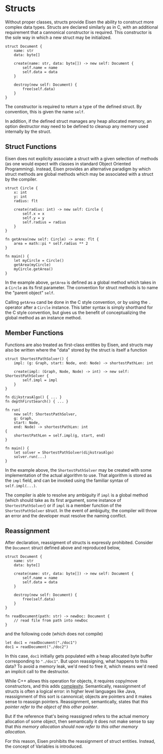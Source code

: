 # Structs
Without proper classes, structs provide Eisen the ability to construct more complex data types. Structs are declared similarly as in C, with an additional requirement that a cannonical constructor is required. This constructor is the sole way in which a new struct may be initialized.

```eisen
struct Document {
    name: str
    data: byte[]

    create(name: str, data: byte[]) -> new self: Document {
        self.name = name
        self.data = data
    }

    destroy(new self: Document) {
        free(self.data)
    }
}
```

The constructor is required to return a type of the defined struct. By convention, this is given the name `self`.

In addition, if the defined struct manages any heap allocated memory, an option destructor may need to be defined to cleanup any memory used internally by the struct.

## Struct Functions
Eisen does not explicity associate a struct with a given selection of methods (as one would expect with classes in standard Object Oriented Programming). Instead, Eisen provides an alternative paradigm by which struct methods are global methods which may be associated with a struct by the compiler.

```eisen
struct Circle {
    x: int
    y: int
    radius: flt

    create(radius: int) -> new self: Circle {
        self.x = x
        self.y = y
        self.radius = radius
    }
}

fn getArea(new self: Circle) -> area: flt {
    area = math::pi * self.radius ** 2
}

fn main() {
    let myCircle = Circle()
    getArea(myCircle)
    myCircle.getArea()
}
```

In the example above, `getArea` is defined as a global method which takes in a `Circle` as its first parameter. The convention for struct methods is to name the "parent object" `self`.

Calling `getArea` cand be done in the C style convention, or by using the `.` operator after a `Circle` instance. This latter syntax is simply shorthand for the C style convention, but gives us the benefit of conceptualizing the global method as an instance method.

## Member Functions
Functions are also treated as first-class entities by Eisen, and structs may also be written where the "data" stored by the struct is itself a function

```eisen
struct ShortestPathSolver() {
    impl: (g: Graph, start: Node, end: Node) -> shortestPathLen: int

    create(impl: (Graph, Node, Node) -> int) -> new self: ShortestPathSolver {
        self.impl = impl
    }
}

fn dijkstrasAlgo() { ... }
fn depthFirstSearch() { ... }

fn run(
    new self: ShortestPathSolver,
    g: Graph,
    start: Node,
    end: Node) -> shortestPathLen: int
{
    shortestPathLen = self.impl(g, start, end)
}

fn main() {
    let solver = ShortestPathSolver(dijkstrasAlgo)
    solver.run(...)
}

```

In the example above, the `ShortestPathSolver` may be created with some implementation of the actual algorithm to use. That algorithm is stored as the `impl` field, and can be invoked using the familiar syntax of `self.impl(...)`.

The compiler is able to resolve any ambiguity if `impl` is a global method (which should take as its first argument, some instance of `ShortestPathSolver`) or if `impl` is a member function of the `ShortestPathSolver` struct. In the event of ambiguity, the compiler will throw an error and the developer must resolve the naming conflict.

## Reassignment
After declaration, reassigment of structs is expressly prohibited. Consider the `Document` struct defined above and reproduced below,

```eisen
struct Document {
    name: str
    data: byte[]

    create(name: str, data: byte[]) -> new self: Document {
        self.name = name
        self.data = data
    }

    destroy(new self: Document) {
        free(self.data)
    }
}

fn readDocument(path: str) -> newDoc: Document {
    // read file from path into newDoc
}
```

and the following code (which does not compile)

```eisen
let doc1 = readDocument("./doc1")
doc1 = readDocument("./doc2")
```

In this case, `doc1` initially gets populated with a heap allocated byte buffer corresponding to `"./doc1"`. But upon reassigning, what happens to this data? To avoid a memory leak, we'd need to free it, which means we'd need an implicit call to the destructor.

While C++ allows this operation for objects, it requires copy/move constructors, and this adds [complexity](https://en.cppreference.com/w/cpp/language/rule_of_three). Semantically, reassignment of structs is often a logical error: in higher level languages like Java, reassignment of this sort is cannonical; objects are pointers and it makes sense to reassign pointers. Reassignment, semantically, states that _this pointer refer to the object of this other pointer_.

But if the reference that's being reassigned refers to the actual memory allocation of some object, then semantically it does not make sense to say that _this memory allocation should now refer to this other memory allocation_.

For this reason, Eisen prohibits the reassignment of struct entities. Instead, the concept of Variables is introduced.
